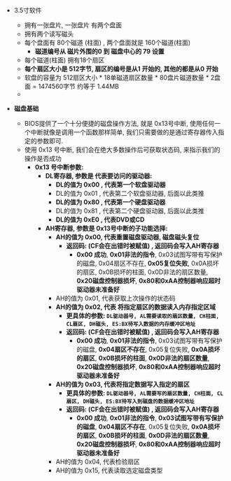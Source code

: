 - 3.5寸软件
  - 拥有一张盘片,  一张盘片 有两个盘面
  - 拥有两个读写磁头
  - 每个盘面有 80个磁道 (柱面) , 两个盘面就是 160个磁道(柱面)
    - **磁道编号从 磁片外围的0  到 磁盘中心的 79 设置**
  - 每个磁道(柱面) 拥有18个扇区
  - **每个扇区大小是 512字节, 扇区的编号是从1 开始的,  其他的都是从0 开始** 
  - 软盘的容量为   512扇区大小 * 18单磁道扇区数量 * 80盘片磁道数量 * 2盘面 = 1474560字节  约等于 1.44MB
  - 



- **磁盘基础**
  - BIOS提供了一个十分便捷的磁盘操作方法, 就是 0x13号中断, 使用任何一个中断就像是调用一个函数那样简单, 我们只需要做的是通过寄存器传入指定的参数即可.
  - 使用 0x13 号中断, 我们会在绝大多数操作后可获取状态码, 来指示我们的操作是否成功
    - **0x13 号中断参数:**
      - **DL寄存器,  参数是 代表要访问的驱动器:**
        - **DL的值为 0x00 , 代表第一个软盘驱动器**
        - DL的值为 0x01 , 代表第二个软盘驱动器,  后面以此类推
        - **DL的值为 0x80 , 代表第一个硬盘驱动器**
        - DL的值为 0x81 , 代表第二个硬盘驱动器, 后面以此类推
        - **DL的值为 0xE0 , 代表DVD或CD**
      - **AH寄存器,  参数是 0x13号中断的子功能选择:**
        - **AH的值为 0x00, 代表重置磁盘驱动器, 磁盘磁头复位**
          - **返回码:   (CF会在出错时被赋值)  , 返回码会写入AH寄存器**
            - **0x00 成功**, **0x01非法的指令**, 0x03试图写带有写保护的磁盘, 0x04扇区不存在, **0x05复位失败**, 0x0A损坏的扇区, 0x0B损坏的柱面, 0x0D非法的扇区数量, **0x20磁盘控制器损坏**, **0x80和0xAA控制器响应超时 驱动器未准备好**
        - AH的值为 0x01, 代表获取上次操作的状态码
        - **AH的值为 0x02, 代表 将指定扇区的数据读入内存指定区域**
          - **更具体的参数: `DL驱动器号, AL需要读取的扇区数量, CH柱面, CL扇区, DH磁头, ES:BX待写入数据的内存缓冲区地址`**
          - **返回码:   (CF会在出错时被赋值)  , 返回码会写入AH寄存器**
            - **0x00 成功**, **0x01非法的指令**, 0x03试图写带有写保护的磁盘, **0x04扇区不存在**, 0x05复位失败, **0x0A损坏的扇区**, **0x0B损坏的柱面**, **0x0D非法的扇区数量**, **0x20磁盘控制器损坏**, **0x80和0xAA控制器响应超时 驱动器未准备好**
        - **AH的值为 0x03, 代表将指定数据写入指定的扇区**
          - **更具体的参数: `DL驱动器号, AL需要写的扇区数量, CH柱面, CL扇区, DH磁头, ES:BX待写入到磁盘的数据缓冲区地址`**
          - **返回码:   (CF会在出错时被赋值)  , 返回码会写入AH寄存器**
            - **0x00 成功**, **0x01非法的指令**, **0x03试图写带有写保护的磁盘**, **0x04扇区不存在**, 0x05复位失败, **0x0A损坏的扇区**, **0x0B损坏的柱面**, **0x0D非法的扇区数量**, **0x20磁盘控制器损坏**, **0x80和0xAA控制器响应超时 驱动器未准备好**
        - AH的值为 0x04, 代表检验扇区
        - AH的值为 0x15, 代表读取选定磁盘类型

